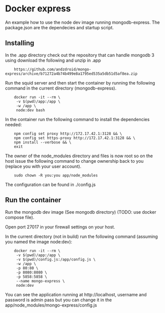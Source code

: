 Docker express
==============

An example how to use the node dev image running mongodb-express. The package.json are the dependecies and startup script.

Installing
----------

In the .app directory check out the repository that can handle mongodb 3 using download the following and unzip in .app

        https://github.com/andzdroid/mongo-express/archive/b71272a4b74b499e8a1795ed535a5db51d5af8ea.zip

Run the squid server and then start the container by running the following command in the current directory (mongodb-express).

        docker run -it --rm \
         -v $(pwd)/app:/app \
         -w /app \
         node:dev bash

In the container run the following command to install the dependencies needed:

        npm config set proxy http://172.17.42.1:3128 && \
        npm config set https-proxy http://172.17.42.1:3128 && \
        npm install --verbose && \
        exit

The owner of the node_modules directory and files is now root so on the host issue the following command to change ownership back to you (replace you with your user account).

        sudo chown -R you:you app/node_modules

The configuration can be found in ./config.js
        
Run the container
-----------------

Run the mongodb dev image (See mongodb directory) (TODO: use docker compose file).

Open port 27017 in your firewall settings on your host.

In the current directory (not in build) run the following command (assuming you named the image node:dev):

        docker run -it --rm \
         -v $(pwd)/app:/app \
         -v $(pwd)/config.js:/app/config.js \
         -w /app \
         -p 80:80 \
         -p 8080:8080 \
         -p 5858:5858 \
         --name mongo-express \
         node:dev
         
You can see the application running at http://localhost, username and password is admin pass but you can change it in the app/node_modules/mongo-express/config.js
